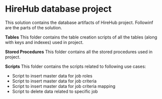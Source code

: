 # HireHub database project
This solution contains the database artifacts of HireHub project. Followinf are the parts of the solution.

**Tables**
This folder contains the table creation scripts of all the tables (along with keys and indexes) used in project.

**Stored Procedures**
This folder contains all the stored procedures used in project.

**Scripts**
This folder contains the scripts related to following use cases:
  - Script to insert master data for job roles
  - Script to insert master data for job criteria
  - Script to insert master data for job criteria mapping
  - Script to delete data related to specific job
